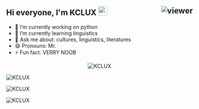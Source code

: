 ## Hi everyone, I'm KCLUX  <img src="https://media.giphy.com/media/hvRJCLFzcasrR4ia7z/giphy.gif" width="25px"> <img align="right" src="https://komarev.com/ghpvc/?username=KCLUX&style=flat&color=d83a7c" alt="viewer" />
- 🔭 I’m currently working on python
- 🌱 I’m currently learning linguistics
- 💬 Ask me about: cultures, linguistics, literatures
- 😄 Pronouns: Mr.
- ⚡ Fun fact: VERRY NOOB

<p align="center"><img src="https://github-profile-trophy.vercel.app/?username=KCLUX" alt="KCLUX" /></p>
<p><img align="center" src="https://github-readme-stats.vercel.app/api?username=KCLUX&show_icons=true&locale=en&count_private=true" alt="KCLUX" /></p>

<p><img align="center" src="https://github-readme-streak-stats.herokuapp.com/?user=KCLUX&count_private=true" alt="KCLUX" /></p>

<p><img align="center" src="https://github-readme-stats.vercel.app/api/top-langs?username=KCLUX&show_icons=true&locale=en&layout=compact&count_private=true" alt="KCLUX" /></p>
